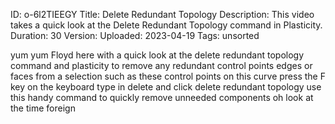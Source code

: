 ID: o-6l2TIEEGY
Title: Delete Redundant Topology
Description: This video takes a quick look at the Delete Redundant Topology command in Plasticity.
Duration: 30
Version: 
Uploaded: 2023-04-19
Tags: unsorted

yum yum
Floyd here with a quick look at the
delete redundant topology command and
plasticity to remove any redundant
control points edges or faces from a
selection such as these control points
on this curve press the F key on the
keyboard type in delete and click delete
redundant topology use this handy
command to quickly remove unneeded
components oh look at the time
foreign
